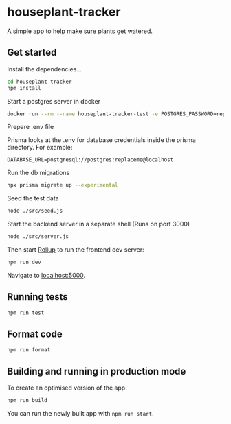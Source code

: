 # houseplant-tracker

A simple app to help make sure plants get watered.

## Get started

Install the dependencies...

```bash
cd houseplant tracker
npm install
```

Start a postgres server in docker

```bash
docker run --rm --name houseplant-tracker-test -e POSTGRES_PASSWORD=replaceme -d -p 5432:5432 postgres
```

Prepare .env file

Prisma looks at the .env for database credentials inside the prisma directory. For example:

```
DATABASE_URL=postgresql://postgres:replaceme@localhost
```

Run the db migrations

```bash
npx prisma migrate up --experimental
```

Seed the test data

```bash
node ./src/seed.js
```

Start the backend server in a separate shell (Runs on port 3000)

```bash
node ./src/server.js
```

Then start [Rollup](https://rollupjs.org) to run the frontend dev server:

```bash
npm run dev
```

Navigate to [localhost:5000](http://localhost:5000).

## Running tests

```bash
npm run test
```

## Format code

```bash
npm run format
```

## Building and running in production mode

To create an optimised version of the app:

```bash
npm run build
```

You can run the newly built app with `npm run start`. 

